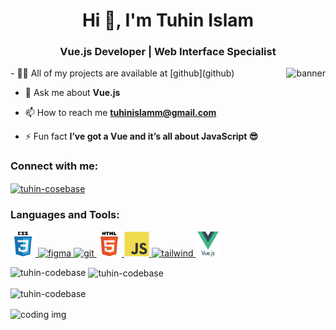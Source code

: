 <h1 align="center">Hi 👋, I'm Tuhin Islam</h1>
<h3 align="center">Vue.js Developer | Web Interface Specialist</h3>
<img align="right" alt="banner" src="https://drive.google.com/file/d/1dxvKc0BCqEN_U-w7orgMCBMM7saarWZE/view?usp=drive_link">
- 👨‍💻 All of my projects are available at [github](github)

- 💬 Ask me about **Vue.js**

- 📫 How to reach me **tuhinislamm@gmail.com**

- ⚡ Fun fact **I’ve got a Vue and it’s all about JavaScript 😎**

<h3 align="left">Connect with me:</h3>
<p align="left">
<a href="https://linkedin.com/in/tuhin-cosebase" target="blank"><img align="center" src="https://raw.githubusercontent.com/rahuldkjain/github-profile-readme-generator/master/src/images/icons/Social/linked-in-alt.svg" alt="tuhin-cosebase" height="30" width="40" /></a>
</p>

<h3 align="left">Languages and Tools:</h3>
<p align="left"> <a href="https://www.w3schools.com/css/" target="_blank" rel="noreferrer"> <img src="https://raw.githubusercontent.com/devicons/devicon/master/icons/css3/css3-original-wordmark.svg" alt="css3" width="40" height="40"/> </a> <a href="https://www.figma.com/" target="_blank" rel="noreferrer"> <img src="https://www.vectorlogo.zone/logos/figma/figma-icon.svg" alt="figma" width="40" height="40"/> </a> <a href="https://git-scm.com/" target="_blank" rel="noreferrer"> <img src="https://www.vectorlogo.zone/logos/git-scm/git-scm-icon.svg" alt="git" width="40" height="40"/> </a> <a href="https://www.w3.org/html/" target="_blank" rel="noreferrer"> <img src="https://raw.githubusercontent.com/devicons/devicon/master/icons/html5/html5-original-wordmark.svg" alt="html5" width="40" height="40"/> </a> <a href="https://developer.mozilla.org/en-US/docs/Web/JavaScript" target="_blank" rel="noreferrer"> <img src="https://raw.githubusercontent.com/devicons/devicon/master/icons/javascript/javascript-original.svg" alt="javascript" width="40" height="40"/> </a> <a href="https://tailwindcss.com/" target="_blank" rel="noreferrer"> <img src="https://www.vectorlogo.zone/logos/tailwindcss/tailwindcss-icon.svg" alt="tailwind" width="40" height="40"/> </a> <a href="https://vuejs.org/" target="_blank" rel="noreferrer"> <img src="https://raw.githubusercontent.com/devicons/devicon/master/icons/vuejs/vuejs-original-wordmark.svg" alt="vuejs" width="40" height="40"/> </a> </p>

<p><img align="left" src="https://github-readme-stats.vercel.app/api/top-langs?username=tuhin-codebase&show_icons=true&locale=en&layout=compact" alt="tuhin-codebase" /></p>

<p>&nbsp;<img align="center" src="https://github-readme-stats.vercel.app/api?username=tuhin-codebase&show_icons=true&locale=en" alt="tuhin-codebase" /></p>

<p><img align="center" src="https://github-readme-streak-stats.herokuapp.com/?user=tuhin-codebase&" alt="tuhin-codebase" /></p>
<img align="center" alt="coding img" width="400" src="https://i.gifer.com/6tXM.gif" > </img>


